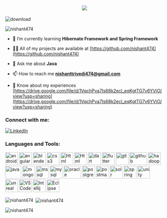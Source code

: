<h1 align="center">
    <img src="https://readme-typing-svg.herokuapp.com/?font=Righteous&size=35&center=true&vCenter=true&width=500&height=70&duration=4000&lines=Hi+There!+👋;+I'm+Nishant+Trivedi!;+A+passionate+Java+Developer!;" />
</h1>

![download](https://github.com/nishant474/nishant474/assets/80538677/bc4ef5d1-e7d4-4ec8-9fb0-770d245779cf)
<p align="left"> <img src="https://komarev.com/ghpvc/?username=nishant474&label=Profile%20views&color=0e75b6&style=flat" alt="nishant474" /> </p>

- 🌱 I’m currently learning **Hibernate Framework and Spring Framework**

- 👨‍💻 All of my projects are available at [https://github.com/nishant474](https://github.com/nishant474)

- 💬 Ask me about **Java**

- 📫 How to reach me **nishanttrivedi474@gmail.com**

- 📄 Know about my experiences [https://drive.google.com/file/d/1VqchPva7Is68k2ecl_eqKgtTG7v6YViO/view?usp=sharing](https://drive.google.com/file/d/1VqchPva7Is68k2ecl_eqKgtTG7v6YViO/view?usp=sharing)

<h3 align="left">Connect with me:</h3>
<p align="left">

[![LinkedIn](https://img.shields.io/badge/LinkedIn-0077B5?style=flat&logo=LinkedIn&logoColor=white&link=https://www.linkedin.com/in/nishant-trivedi-%F0%9F%87%AE%F0%9F%87%B3-490590175//)](https://www.linkedin.com/in/nishant-trivedi-%F0%9F%87%AE%F0%9F%87%B3-490590175//)

</p>

<h3 align="left">Languages and Tools:</h3>
<p align="left"> 

<img class="devsite-landing-row-header-icon" alt="android" src="https://developer.android.com/static/images/logos/android.svg?dcb_=0.6768581523441926" srcset="" width="40" height="40">

<img src="https://angular.io/assets/images/logos/angular/angular.svg" alt="angular" width="40" height="40"/> 
  
<img src="https://download.blender.org/branding/community/blender_community_badge_white.svg" alt="blender" width="40" height="40"/>

<img src="https://diziglobalsolution.com/wp-content/uploads/2023/04/logo-css-3-1536.png" alt="css3" width="40" height="40"/>

<img src="https://rapidapi.com/blog/wp-content/uploads/2018/06/logo-2582748_640.png" alt="Html" width="40" height="40"/>

<img src="https://mytat.co/uploads/opportunities/js3.png" alt="Html" width="40" height="40"/>

<img src="https://www.vectorlogo.zone/logos/dartlang/dartlang-icon.svg" alt="dart" width="40" height="40"/>
  
<img src="https://www.vectorlogo.zone/logos/flutterio/flutterio-icon.svg" alt="flutter" width="40" height="40"/>

<img src="https://www.vectorlogo.zone/logos/git-scm/git-scm-icon.svg" alt="git" width="40" height="40"/>

<img src="https://bitperfect.at/assets/blog-images/Headerbild-Was-ist-GitHub-v2.png" alt="github" width="55" height="40"/>

<img src="https://www.vectorlogo.zone/logos/apache_hadoop/apache_hadoop-icon.svg" alt="hadoop" width="40" height="40"/> 

<img src="https://icons.iconarchive.com/icons/icons8/windows-8/512/Programming-Java-Coffee-Cup-Logo-icon.png" alt="java" width="50" height="40"/>
  
<img src="https://mongodb-js.github.io/leaf/mongodb-leaf_256x256@2x.png" alt="mongodb" width="40" height="40"/>

<img src="https://www.svgrepo.com/show/303229/microsoft-sql-server-logo.svg" alt="mssql" width="40" height="40"/>

<img src="https://cdn-icons-png.flaticon.com/128/5968/5968313.png" alt="mysql" width="40" height="40"/>

<img src="https://logos-world.net/wp-content/uploads/2020/09/Oracle-Logo.png" alt="oracle" width="55" height="40"/>
  
<img src="https://upload.wikimedia.org/wikipedia/commons/thumb/2/29/Postgresql_elephant.svg/640px-Postgresql_elephant.svg.png" alt="postgresql" width="40" height="40"/>

<img src="https://www.vectorlogo.zone/logos/getpostman/getpostman-icon.svg" alt="postman" width="40" height="40"/>

<img src="https://www.vectorlogo.zone/logos/apache_solr/apache_solr-icon.svg" alt="solr" width="40" height="40"/>

<img src="https://www.vectorlogo.zone/logos/springio/springio-icon.svg" alt="spring" width="40" height="40"/>

<img src="https://www.vectorlogo.zone/logos/unity3d/unity3d-icon.svg" alt="unity" width="40" height="40"/>

<img src="https://e7.pngegg.com/pngimages/214/636/png-clipart-unreal-tournament-unreal-engine-4-fortnite-others-thumbnail.png" alt="unreal" width="40" height="40"/>

<img src="https://w7.pngwing.com/pngs/512/824/png-transparent-visual-studio-code-hd-logo-thumbnail.png" alt="VSCode" width="40" height="40"/>

<img src="https://upload.wikimedia.org/wikipedia/commons/thumb/9/9c/IntelliJ_IDEA_Icon.svg/2048px-IntelliJ_IDEA_Icon.svg.png" alt="Intellij Idea" width="40" height="40"/>

<img src="https://cdn.freebiesupply.com/logos/large/2x/eclipse-11-logo-png-transparent.png" alt="Eclipse" width="40" height="40"/>
</p>


<p><img align="left" src="https://github-readme-stats.vercel.app/api/top-langs?username=nishant474&show_icons=true&locale=en&layout=compact" alt="nishant474" /></p>

<p>&nbsp;<img align="center" src="https://github-readme-stats.vercel.app/api?username=nishant474&show_icons=true&locale=en" alt="nishant474" /></p>

<p><img align="center" src="https://github-readme-streak-stats.herokuapp.com/?user=nishant474&" alt="nishant474" /></p>
